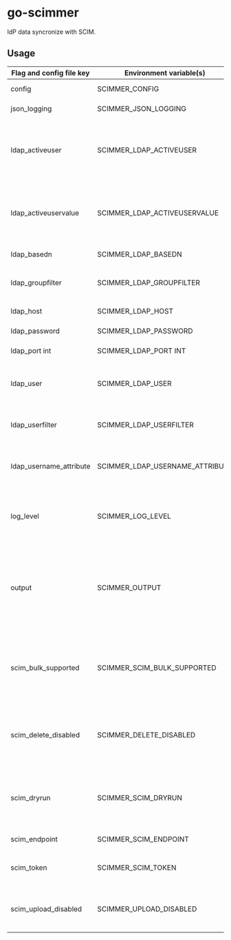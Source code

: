 # go-scimmer

IdP data syncronize with SCIM.

## Usage

| Flag and config file key | Environment variable(s)         | Default value                                                                                            | Description                                                                                                               |
|--------------------------|---------------------------------|----------------------------------------------------------------------------------------------------------|---------------------------------------------------------------------------------------------------------------------------|
| config                   | SCIMMER_CONFIG                  | `$HOME/.go-scimmer.yaml` (note that $HOME is user home dir)                                              | config file                                                                                                               |
| json_logging             | SCIMMER_JSON_LOGGING            |                                                                                                          | Log in JSON format                                                                                                        |
| ldap_activeuser          | SCIMMER_LDAP_ACTIVEUSER         |                                                                                                          | Attribute that tells if user is active or not. If empty, all users considered as active                                   |
| ldap_activeuservalue     | SCIMMER_LDAP_ACTIVEUSERVALUE    |                                                                                                          | Value that means that user is active. Only valid if active user attribute is defined                                      |
| ldap_basedn              | SCIMMER_LDAP_BASEDN             | dc=example,dc=org                                                                                        | BaseDN to use in search                                                                                                   |
| ldap_groupfilter         | SCIMMER_LDAP_GROUPFILTER        | (objectclass=posixGroup)(objectclass=group)(objectclass=groupOfNames)(objectclass=groupOfUniqueNames))") | Filter for LDAP groups                                                                                                    |
| ldap_host                | SCIMMER_LDAP_HOST               | localhost                                                                                                | LDAP server host                                                                                                          |
| ldap_password            | SCIMMER_LDAP_PASSWORD           |                                                                                                          | Password for LDAP user                                                                                                    |
| ldap_port int            | SCIMMER_LDAP_PORT INT           | 389                                                                                                      | LDAP server hos                                                                                                           |
| ldap_user                | SCIMMER_LDAP_USER               |                                                                                                          | User (DN) to bind to LDAP server. Needs only read righs.                                                                  |
| ldap_userfilter          | SCIMMER_LDAP_USERFILTER         | (objectclass=user)(objectclass=person)(objectclass=inetOrgPerson)(objectclass=organizationalPerson))")   | Filter for LDAP users                                                                                                     |
| ldap_username_attribute  | SCIMMER_LDAP_USERNAME_ATTRIBUTE | uid                                                                                                      | Attribute to be used as username in the external system                                                                   |
| log_level                | SCIMMER_LOG_LEVEL               | info                                                                                                     | Logging level. Possible values panic, fatal, error, warn, info, debug, trace.                                             |
| output                   | SCIMMER_OUTPUT                  | scim_id_map.yaml                                                                                         | File to write internal and external id mapping to. Note that this file needs to be kept safe to allow updates to objects. |
| scim_bulk_supported      | SCIMMER_SCIM_BULK_SUPPORTED     | `false`                                                                                                  | SCIM endpoint bulk support. If not supported, objects are synced one by one on parallel.                                  |
| scim_delete_disabled     | SCIMMER_DELETE_DISABLED         | `false`                                                                                                  | Delete users that are marked as 'disabled' instead of updating those.                                                     |
| scim_dryrun              | SCIMMER_SCIM_DRYRUN             | `true`                                                                                                   | Execute dry run that just prints out the messages that would have been sent to server                                     |
| scim_endpoint            | SCIMMER_SCIM_ENDPOINT           |                                                                                                          | SCIM server endpoint                                                                                                      |
| scim_token               | SCIMMER_SCIM_TOKEN              |                                                                                                          | Authentication (Bearer) token to SCIM endpoint                                                                            |
| scim_upload_disabled     | SCIMMER_UPLOAD_DISABLED         | `true`                                                                                                   | Enable or disable users with 'disabled' status. (default true)                                                            |

